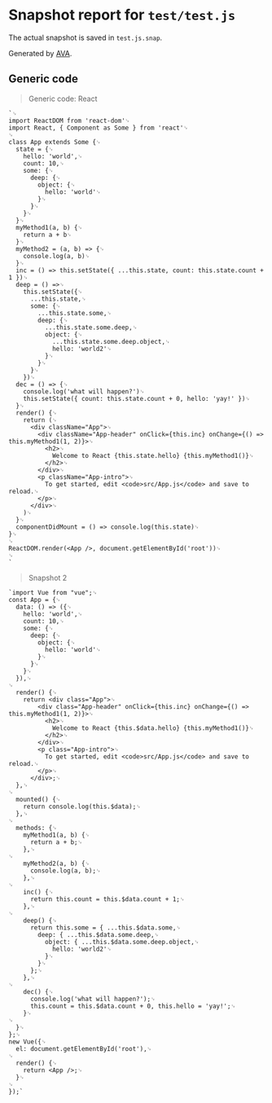 # Snapshot report for `test/test.js`

The actual snapshot is saved in `test.js.snap`.

Generated by [AVA](https://ava.li).

## Generic code

> Generic code: React

    `␊
    import ReactDOM from 'react-dom'␊
    import React, { Component as Some } from 'react'␊
    ␊
    class App extends Some {␊
      state = {␊
        hello: 'world',␊
        count: 10,␊
        some: {␊
          deep: {␊
            object: {␊
              hello: 'world'␊
            }␊
          }␊
        }␊
      }␊
      myMethod1(a, b) {␊
        return a + b␊
      }␊
      myMethod2 = (a, b) => {␊
        console.log(a, b)␊
      }␊
      inc = () => this.setState({ ...this.state, count: this.state.count + 1 })␊
      deep = () =>␊
        this.setState({␊
          ...this.state,␊
          some: {␊
            ...this.state.some,␊
            deep: {␊
              ...this.state.some.deep,␊
              object: {␊
                ...this.state.some.deep.object,␊
                hello: 'world2'␊
              }␊
            }␊
          }␊
        })␊
      dec = () => {␊
        console.log('what will happen?')␊
        this.setState({ count: this.state.count + 0, hello: 'yay!' })␊
      }␊
      render() {␊
        return (␊
          <div className="App">␊
            <div className="App-header" onClick={this.inc} onChange={() => this.myMethod1(1, 2)}>␊
              <h2>␊
                Welcome to React {this.state.hello} {this.myMethod1()}␊
              </h2>␊
            </div>␊
            <p className="App-intro">␊
              To get started, edit <code>src/App.js</code> and save to reload.␊
            </p>␊
          </div>␊
        )␊
      }␊
      componentDidMount = () => console.log(this.state)␊
    }␊
    ␊
    ReactDOM.render(<App />, document.getElementById('root'))␊
    ␊
    `

> Snapshot 2

    `import Vue from "vue";␊
    const App = {␊
      data: () => ({␊
        hello: 'world',␊
        count: 10,␊
        some: {␊
          deep: {␊
            object: {␊
              hello: 'world'␊
            }␊
          }␊
        }␊
      }),␊
    ␊
      render() {␊
        return <div class="App">␊
            <div class="App-header" onClick={this.inc} onChange={() => this.myMethod1(1, 2)}>␊
              <h2>␊
                Welcome to React {this.$data.hello} {this.myMethod1()}␊
              </h2>␊
            </div>␊
            <p class="App-intro">␊
              To get started, edit <code>src/App.js</code> and save to reload.␊
            </p>␊
          </div>;␊
      },␊
    ␊
      mounted() {␊
        return console.log(this.$data);␊
      },␊
    ␊
      methods: {␊
        myMethod1(a, b) {␊
          return a + b;␊
        },␊
    ␊
        myMethod2(a, b) {␊
          console.log(a, b);␊
        },␊
    ␊
        inc() {␊
          return this.count = this.$data.count + 1;␊
        },␊
    ␊
        deep() {␊
          return this.some = { ...this.$data.some,␊
            deep: { ...this.$data.some.deep,␊
              object: { ...this.$data.some.deep.object,␊
                hello: 'world2'␊
              }␊
            }␊
          };␊
        },␊
    ␊
        dec() {␊
          console.log('what will happen?');␊
          this.count = this.$data.count + 0, this.hello = 'yay!';␊
        }␊
    ␊
      }␊
    };␊
    new Vue({␊
      el: document.getElementById('root'),␊
    ␊
      render() {␊
        return <App />;␊
      }␊
    ␊
    });`
